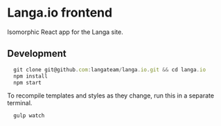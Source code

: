 # Langa.io frontend

Isomorphic React app for the Langa site.

## Development

```js
  git clone git@github.com:langateam/langa.io.git && cd langa.io
  npm install
  npm start
```

To recompile templates and styles as they change, run this in a separate terminal.
```js
  gulp watch
```
